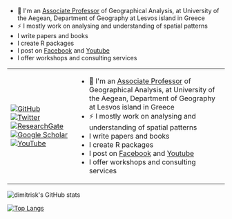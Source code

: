 - 💬 I'm an [Associate Professor](https://www.dimitrisk.gr) of Geographical Analysis, at University of the Aegean, Department of Geography at Lesvos island in Greece 
- ⚡ I mostly work on analysing and understanding of spatial patterns
- I write papers and books
- I create R packages
- I post on [Facebook](https://www.facebook.com/dimitris.kavroudakis) and [Youtube](https://www.youtube.com/@kavroudakis)
- I offer workshops and consulting services


 <table>
  
  <tr>
    <td><a href="https://github.com/dimitrisk"><img src="https://img.shields.io/github/followers/dimitrisk.svg?label=GitHub&style=for-the-badge&color=red" alt="GitHub"></a>
<a href="https://twitter.com/dimitris_k"><img src="https://img.shields.io/badge/-Twitter-555555?style=for-the-badge&logo=twitter&logoColor=white" alt="Twitter"></a><br/>
  <a href="https://www.researchgate.net/profile/Dimitris_Kavroudakis"><img src="https://img.shields.io/badge/-ResearchGate-555555?style=for-the-badge&logo=researchgate&logoColor=white" alt="ResearchGate"></a>
  <a href="https://scholar.google.com/citations?user=dmbKZ48AAAAJ"><img src="https://img.shields.io/badge/-Google Scholar-555555?style=for-the-badge&logo=google-scholar&logoColor=white" alt="Google Scholar"></a><br/>
  <a href="https://www.youtube.com/@kavroudakis"><img src="https://img.shields.io/badge/-YouTube-555555?style=for-the-badge&logo=youtube&logoColor=white" alt="YouTube"></a></td>
    
   <td>
   <ul>
  <li>💬 I'm an <a href="https://www.dimitrisk.gr">Associate Professor</a> of Geographical Analysis, at University of the Aegean, Department of Geography at Lesvos island in Greece </li>
  <li>⚡ I mostly work on analysing and understanding of spatial patterns</li>
  <li>I write papers and books</li>
    <li>I create R packages</li>
    <li>I post on <a href="https://www.facebook.com/dimitris.kavroudakis">Facebook</a> and <a href="https://www.youtube.com/@kavroudakis">Youtube</a>  </li>
    <li>I offer workshops and consulting services</li>
  </ul> 
  </td>
    
  </tr>
 <tr></tr>
 
</table> 

 




![dimitrisk's GitHub stats](https://github-readme-stats.vercel.app/api?username=dimitrisk&count_private=true&show_icons=true&theme=merko)

[![Top Langs](https://github-readme-stats.vercel.app/api/top-langs/?username=dimitrisk&layout=compact&theme=merko&hide=javascript,html,css,jupyter%20notebook)](https://github.com/dimitrisk/github-readme-stats)
